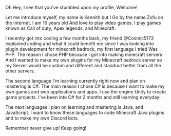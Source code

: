 Oh Hey, I see that you've stumbled upon my profile,
Welcome!

Let me introduce myself, my name is Kennith but I
Go by the name Zxfu on the Internet. I am 16 years old
And love to play video games. I play games known as Call of duty,
Apex legends, and Minecraft. 

I recently got into coding a few months back, my friend @Cosmic5173  explained coding and what it could benefit me since I was looking into plugin development for minecraft bedrock, my first language I tried
Was PHP. The reason I chose PHP because I got into making minecraft servers
And I wanted to make my own plugins for my Minecraft bedrock server so my Server would be custom and different and standout better from all the other servers.

The second language I'm learning currently right now and plan on mastering is C#.
The main reason I chose C# is because I want to make my own games and web applications and apps.
I use the engine Unity to create game projects. I've been into C# for 2 months and still learning everyday!

The next languages I plan on learning and mastering is Java, and JavaScript. I want to know these languages to code Minecraft Java plugins and to make my own Discord bots.

Remember never give up! Keep going!



 





